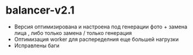 # balancer-v2.1
- Версия оптимизирована и настроена под генерации фото + замена лица , либо только замена / только генерация
- Оптимизация worker для распеределния еще большей нагрузки
- Исправлены баги
